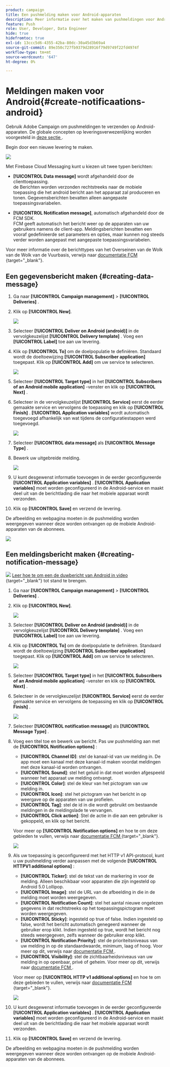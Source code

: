 ```yaml
---
product: campaign
title: Een pushmelding maken voor Android-apparaten
description: Meer informatie over het maken van pushmeldingen voor Android
feature: Push
role: User, Developer, Data Engineer
hide: true
hidefromtoc: true
exl-id: 13ccc5d6-4355-42ba-80dc-30a45d3b69a4
source-git-commit: 89e350c727fb9379d28916f79d9749f22fd4974f
workflow-type: tm+mt
source-wordcount: '647'
ht-degree: 0%

---
```


# Meldingen maken voor Android{#create-notificaations-android}

Gebruik Adobe Campaign om pushmeldingen te verzenden op Android-apparaten. De globale concepten op leveringsverwezenlijking worden voorgesteld in [ deze sectie ](steps-about-delivery-creation-steps.md).

Begin door een nieuwe levering te maken.

![](assets/nmac_delivery_1.png)

Met Firebase Cloud Messaging kunt u kiezen uit twee typen berichten:

* **[!UICONTROL Data message]** wordt afgehandeld door de clienttoepassing.
  <br> de Berichten worden verzonden rechtstreeks naar de mobiele toepassing die het android bericht aan het apparaat zal produceren en tonen. Gegevensberichten bevatten alleen aangepaste toepassingsvariabelen.

* **[!UICONTROL Notification message]**, automatisch afgehandeld door de FCM SDK.
  <br> FCM geeft automatisch het bericht weer op de apparaten van uw gebruikers namens de client-app. Meldingsberichten bevatten een vooraf gedefinieerde set parameters en opties, maar kunnen nog steeds verder worden aangepast met aangepaste toepassingsvariabelen.

Voor meer informatie over de berichttypes van het Overseinen van de Wolk van de Wolk van de Vuurbasis, verwijs naar [ documentatie FCM ](https://firebase.google.com/docs/cloud-messaging/concept-options#notifications_and_data_messages){target="_blank"}.


## Een gegevensbericht maken {#creating-data-message}

1. Ga naar **[!UICONTROL Campaign management]** > **[!UICONTROL Deliveries]** .

1. Klik op **[!UICONTROL New]**.

   ![](assets/nmac_android_3.png)

1. Selecteer **[!UICONTROL Deliver on Android (android)]** in de vervolgkeuzelijst **[!UICONTROL Delivery template]** . Voeg een **[!UICONTROL Label]** toe aan uw levering.

1. Klik op **[!UICONTROL To]** om de doelpopulatie te definiëren. Standaard wordt de doeltoewijzing **[!UICONTROL Subscriber application]** toegepast. Klik op **[!UICONTROL Add]** om uw service te selecteren.

   ![](assets/nmac_android_7.png)

1. Selecteer **[!UICONTROL Target type]** in het **[!UICONTROL Subscribers of an Android mobile application]** -venster en klik op **[!UICONTROL Next]** .

1. Selecteer in de vervolgkeuzelijst **[!UICONTROL Service]** eerst de eerder gemaakte service en vervolgens de toepassing en klik op **[!UICONTROL Finish]** .
**[!UICONTROL Application variables]** wordt automatisch toegevoegd afhankelijk van wat tijdens de configuratiestappen werd toegevoegd.

   ![](assets/nmac_android_6.png)

1. Selecteer **[!UICONTROL data message]** als **[!UICONTROL Message Type]** .

1. Bewerk uw uitgebreide melding.

   ![](assets/nmac_android_5.png)

1. U kunt desgewenst informatie toevoegen in de eerder geconfigureerde **[!UICONTROL Application variables]** . **[!UICONTROL Application variables]** moet worden geconfigureerd in de Android-service en maakt deel uit van de berichtlading die naar het mobiele apparaat wordt verzonden.

1. Klik op **[!UICONTROL Save]** en verzend de levering.

De afbeelding en webpagina moeten in de pushmelding worden weergegeven wanneer deze worden ontvangen op de mobiele Android-apparaten van de abonnees.

![](assets/nmac_android_4.png)

## Een meldingsbericht maken {#creating-notification-message}

![](assets/do-not-localize/how-to-video.png) [ Leer hoe te om een de duwbericht van Android in video ](https://experienceleague.adobe.com/docs/campaign-classic-learn/getting-started-with-push-notifications-for-android/configuring-and-sending-push-notifications.html#additional-resources){target="_blank"} tot stand te brengen.

1. Ga naar **[!UICONTROL Campaign management]** > **[!UICONTROL Deliveries]** .

1. Klik op **[!UICONTROL New]**.

   ![](assets/nmac_android_3.png)

1. Selecteer **[!UICONTROL Deliver on Android (android)]** in de vervolgkeuzelijst **[!UICONTROL Delivery template]** . Voeg een **[!UICONTROL Label]** toe aan uw levering.

1. Klik op **[!UICONTROL To]** om de doelpopulatie te definiëren. Standaard wordt de doeltoewijzing **[!UICONTROL Subscriber application]** toegepast. Klik op **[!UICONTROL Add]** om uw service te selecteren.

   ![](assets/nmac_android_7.png)

1. Selecteer **[!UICONTROL Target type]** in het **[!UICONTROL Subscribers of an Android mobile application]** -venster en klik op **[!UICONTROL Next]** .

1. Selecteer in de vervolgkeuzelijst **[!UICONTROL Service]** eerst de eerder gemaakte service en vervolgens de toepassing en klik op **[!UICONTROL Finish]** .

   ![](assets/nmac_android_6.png)

1. Selecteer **[!UICONTROL notification message]** als **[!UICONTROL Message Type]** .

1. Voeg een titel toe en bewerk uw bericht. Pas uw pushmelding aan met de **[!UICONTROL Notification options]** :

   * **[!UICONTROL Channel ID]**: stel de kanaal-id van uw melding in. De app moet een kanaal met deze kanaal-id maken voordat meldingen met deze kanaal-id worden ontvangen.
   * **[!UICONTROL Sound]**: stel het geluid in dat moet worden afgespeeld wanneer het apparaat uw melding ontvangt.
   * **[!UICONTROL Color]**: stel de kleur van het pictogram van uw melding in.
   * **[!UICONTROL Icon]**: stel het pictogram van het bericht in op weergave op de apparaten van uw profielen.
   * **[!UICONTROL Tag]**: stel de id in die wordt gebruikt om bestaande meldingen in de meldingslade te vervangen.
   * **[!UICONTROL Click action]**: Stel de actie in die aan een gebruiker is gekoppeld, en klik op het bericht.

   Voor meer op **[!UICONTROL Notification options]** en hoe te om deze gebieden te vullen, verwijs naar [ documentatie FCM ](https://firebase.google.com/docs/reference/fcm/rest/v1/projects.messages#androidnotification){target="_blank"}.

   ![](assets/nmac_android_8.png)

1. Als uw toepassing is geconfigureerd met het HTTP v1 API-protocol, kunt u uw pushmelding verder aanpassen met de volgende **[!UICONTROL HTTPV1 additional options]** :

   * **[!UICONTROL Ticker]**: stel de tekst van de markering in voor de melding. Alleen beschikbaar voor apparaten die zijn ingesteld op Android 5.0 Lollipop.
   * **[!UICONTROL Image]**: stel de URL van de afbeelding in die in de melding moet worden weergegeven.
   * **[!UICONTROL Notification Count]**: stel het aantal nieuwe ongelezen gegevens in dat rechtstreeks op het toepassingspictogram moet worden weergegeven.
   * **[!UICONTROL Sticky]**: ingesteld op true of false. Indien ingesteld op false, wordt het bericht automatisch genegeerd wanneer de gebruiker erop klikt. Indien ingesteld op true, wordt het bericht nog steeds weergegeven, zelfs wanneer de gebruiker erop klikt.
   * **[!UICONTROL Notification Priority]**: stel de prioriteitsniveaus van uw melding in op de standaardwaarde, minimum, laag of hoog. Voor meer op dit, verwijs naar [ documentatie FCM ](https://firebase.google.com/docs/reference/fcm/rest/v1/projects.messages#NotificationPriority).
   * **[!UICONTROL Visibility]**: stel de zichtbaarheidsniveaus van uw melding in op openbaar, privé of geheim. Voor meer op dit, verwijs naar [ documentatie FCM ](https://firebase.google.com/docs/reference/fcm/rest/v1/projects.messages#visibility).

   Voor meer op **[!UICONTROL HTTP v1 additional options]** en hoe te om deze gebieden te vullen, verwijs naar [ documentatie FCM ](https://firebase.google.com/docs/reference/fcm/rest/v1/projects.messages#androidnotification){target="_blank"}.

   ![](assets/nmac_android_9.png)

1. U kunt desgewenst informatie toevoegen in de eerder geconfigureerde **[!UICONTROL Application variables]** . **[!UICONTROL Application variables]** moet worden geconfigureerd in de Android-service en maakt deel uit van de berichtlading die naar het mobiele apparaat wordt verzonden.

1. Klik op **[!UICONTROL Save]** en verzend de levering.

De afbeelding en webpagina moeten in de pushmelding worden weergegeven wanneer deze worden ontvangen op de mobiele Android-apparaten van de abonnees.
